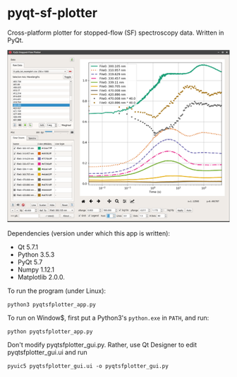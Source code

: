 # pyqt-sf-plotter

Cross-platform plotter for stopped-flow (SF) spectroscopy data. Written in PyQt.

![ScreenShot](/exampleData/screenshot-xfce.png)

Dependencies (version under which this app is written): 
  * Qt 5.7.1 
  * Python 3.5.3 
  * PyQt 5.7 
  * Numpy 1.12.1 
  * Matplotlib 2.0.0.

To run the program (under Linux):

    python3 pyqtsfplotter_app.py
    
To run on Window$, first put a Python3's `python.exe` in `PATH`, and run:

    python pyqtsfplotter_app.py

Don't modify pyqtsfplotter_gui.py. Rather, use Qt Designer to edit pyqtsfplotter_gui.ui and run

    pyuic5 pyqtsfplotter_gui.ui -o pyqtsfplotter_gui.py



